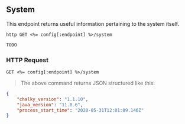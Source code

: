 ## System
This endpoint returns useful information pertaining to the system itself.
 
```shell
http GET <%= config[:endpoint] %>/system
```

```javascript
TODO
```

### HTTP Request

`GET <%= config[:endpoint] %>/system`

> The above command returns JSON structured like this:

```json
{
    "chalky_version": "1.1.10",
    "java_version": "11.0.6",
    "process_start_time": "2020-05-31T12:01:09.146Z"
}
```
